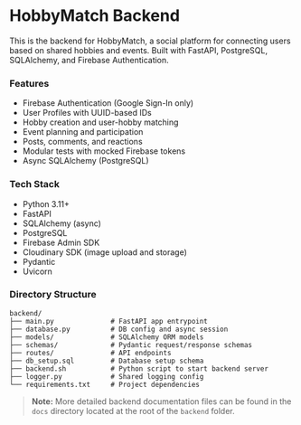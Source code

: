 # HobbyMatch Backend

This is the backend for HobbyMatch, a social platform for connecting users based on shared hobbies and events. Built with FastAPI, PostgreSQL, SQLAlchemy, and Firebase Authentication.

### Features

- Firebase Authentication (Google Sign-In only)
- User Profiles with UUID-based IDs
- Hobby creation and user-hobby matching
- Event planning and participation
- Posts, comments, and reactions
- Modular tests with mocked Firebase tokens
- Async SQLAlchemy (PostgreSQL)

### Tech Stack

- Python 3.11+
- FastAPI
- SQLAlchemy (async)
- PostgreSQL
- Firebase Admin SDK
- Cloudinary SDK (image upload and storage)
- Pydantic
- Uvicorn

### Directory Structure

```
backend/
├── main.py              # FastAPI app entrypoint
├── database.py          # DB config and async session
├── models/              # SQLAlchemy ORM models
├── schemas/             # Pydantic request/response schemas
├── routes/              # API endpoints
├── db_setup.sql         # Database setup schema
├── backend.sh           # Python script to start backend server
├── logger.py            # Shared logging config
└── requirements.txt     # Project dependencies
```

> **Note:** More detailed backend documentation files can be found in the `docs` directory located at the root of the `backend` folder.
